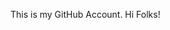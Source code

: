 This is my GitHub Account.
Hi Folks!
<!---
seemantsarkar/seemantsarkar is a ✨ special ✨ repository because its `README.md` (this file) appears on your GitHub profile.
You can click the Preview link to take a look at your changes.
--->

